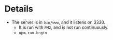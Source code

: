 # Details

* The server is in `bin/www`, and it listens on 3330.
  * It is run with `PM2`, and is not run continuously.
  * `npm run begin`
